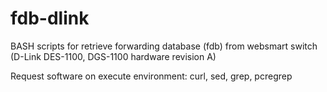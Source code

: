 # fdb-dlink
BASH scripts for retrieve forwarding database (fdb) from websmart switch (D-Link DES-1100, DGS-1100 hardware revision A)

Request software on execute environment: curl, sed, grep, pcregrep
